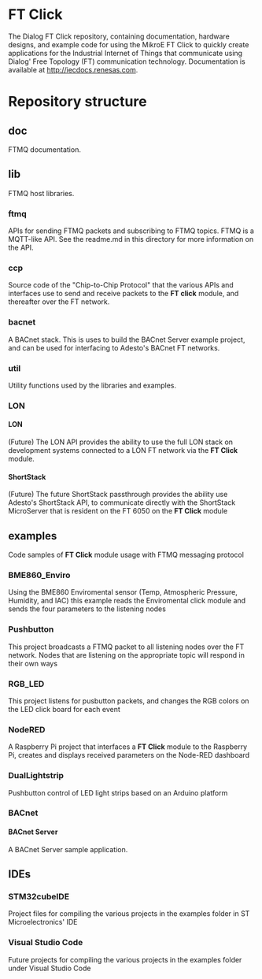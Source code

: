 # FT Click

The Dialog FT Click repository, containing documentation, hardware designs, and example code for using the MikroE FT Click to quickly create applications for the
Industrial Internet of Things that communicate using Dialog' Free Topology (FT) communication technology.  Documentation is available at http://iecdocs.renesas.com.


# Repository structure

## doc
FTMQ documentation.

## lib
FTMQ host libraries.
### ftmq
APIs for sending FTMQ packets and subscribing to FTMQ topics. FTMQ is a MQTT-like API. See the readme.md in this directory for more information on the API.
### ccp
Source code of the "Chip-to-Chip Protocol" that the various APIs and interfaces use to send and receive packets to the **FT click** module, and thereafter over the FT network.
### bacnet
A BACnet stack. This is uses to build the BACnet Server example project, and can be used for interfacing to Adesto's BACnet FT networks.
### util
Utility functions used by the libraries and examples.
### LON
#### LON
(Future) The LON API provides the ability to use the full LON stack on development systems connected to a LON FT network via the **FT Click** module.
#### ShortStack
(Future) The future ShortStack passthrough provides the ability use Adesto's ShortStack API, to communicate directly with the ShortStack MicroServer that is resident on the FT 6050 on the **FT Click** module

## examples
Code samples of **FT Click** module  usage with FTMQ messaging protocol
### BME860_Enviro
Using the BME860 Enviromental sensor (Temp, Atmospheric Pressure, Humidity, and IAC) this example reads the Enviromental click module and sends the four parameters to the listening nodes
### Pushbutton
This project broadcasts a FTMQ packet to all listening nodes over the FT network. Nodes that are listening on the appropriate topic will respond in their own ways
### RGB_LED
This project listens for pusbutton packets, and changes the RGB colors on the LED click board for each event
### NodeRED
A Raspberry Pi project that interfaces a **FT Click** module to the Raspberry Pi, creates and displays received parameters on the Node-RED dashboard
### DualLightstrip
Pushbutton control of LED light strips based on an Arduino platform
### BACnet
#### BACnet Server
A BACnet Server sample application.

## IDEs
### STM32cubeIDE
Project files for compiling the various projects in the examples folder in ST Microelectronics' IDE
### Visual Studio Code
Future projects for compiling the various projects in the examples folder under Visual Studio Code

